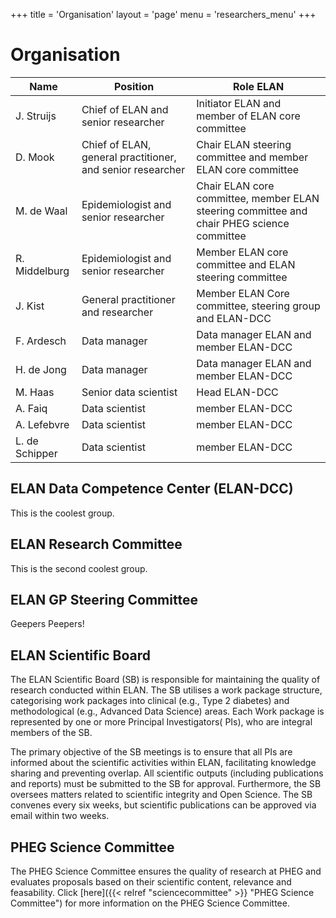 +++
title = 'Organisation'
layout = 'page'
menu = 'researchers_menu'
+++

# Organisation

| Name     | Position | Role ELAN | 
| -------- | ------- | ------- |
| J. Struijs  | Chief of ELAN and senior researcher | Initiator ELAN and member of ELAN core committee |
| D. Mook | Chief of ELAN, general practitioner, and senior researcher | Chair ELAN steering committee and member ELAN core committee   |
| M. de Waal | Epidemiologist and senior researcher | Chair ELAN core committee, member ELAN steering committee and chair PHEG science committee |
| R. Middelburg | Epidemiologist and senior researcher | Member ELAN core committee and ELAN steering committee |
| J. Kist | General practitioner and researcher | Member ELAN Core committee, steering group and ELAN-DCC |
| F. Ardesch | Data manager | Data manager ELAN and member ELAN-DCC |
| H. de Jong | Data manager | Data manager ELAN and member ELAN-DCC |
| M. Haas | Senior data scientist | Head ELAN-DCC |
| A. Faiq | Data scientist | member ELAN-DCC |
| A. Lefebvre | Data scientist | member ELAN-DCC |
| L. de Schipper | Data scientist | member ELAN-DCC |

## ELAN Data Competence Center (ELAN-DCC)
This is the coolest group.

## ELAN Research Committee
This is the second coolest group.

## ELAN GP Steering Committee
Geepers Peepers!

## ELAN Scientific Board
The ELAN Scientific Board (SB) is responsible for maintaining the quality of research
conducted within ELAN. The SB utilises a work package structure,
categorising work packages into clinical (e.g., Type 2 diabetes) and
methodological (e.g., Advanced Data Science) areas. Each Work package is represented
by one or more Principal Investigators( PIs), who are integral members of the SB.

The primary objective of the SB meetings is to ensure that all PIs are informed 
about the scientific activities within ELAN, facilitating knowledge sharing and 
preventing overlap. All scientific outputs (including publications and reports) 
must be submitted to the SB for approval. Furthermore, the SB oversees matters 
related to scientific integrity and Open Science. The SB convenes every six weeks, 
but scientific publications can be approved via email within two weeks.


## PHEG Science Committee
The PHEG Science Committee ensures the quality of research at PHEG and evaluates 
proposals based on their scientific content, relevance and feasability. Click [here]({{< relref "sciencecommittee" >}} "PHEG Science Committee") for more information on the PHEG Science Committee.
